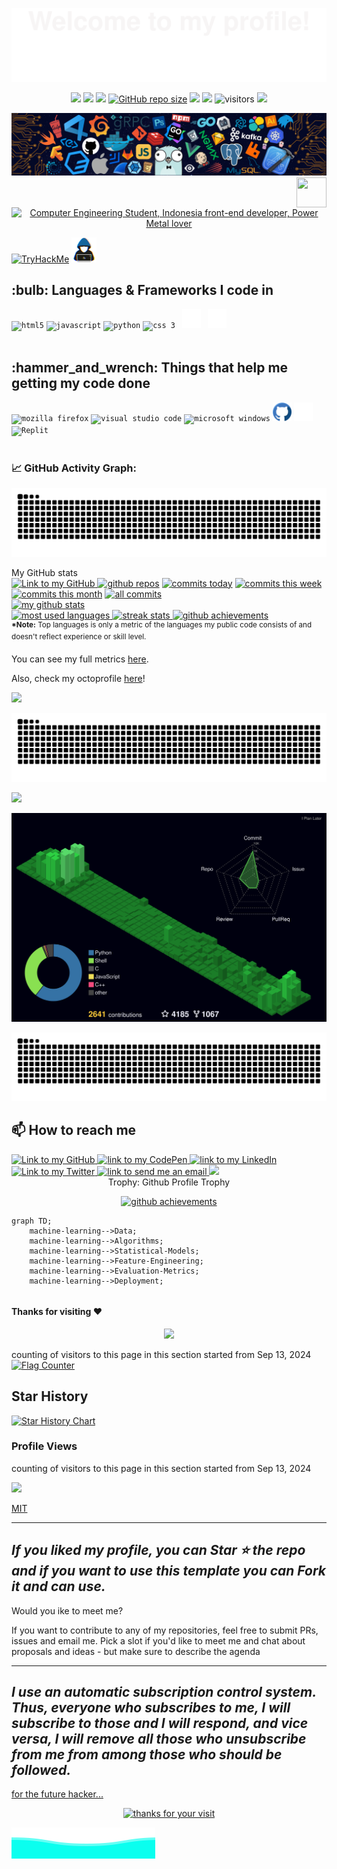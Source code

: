 <!--- 👋 Hi, I’m @qm-alt
- 👀 I’m interested in ...
- 🌱 I’m currently learning ...
- 💞️ I’m looking to collaborate on ...
- 📫 How to reach me ...
- 😄 Pronouns: ...
- ⚡ Fun fact: ...-->


![](img/Bottom_up.svg)

<!--   my-icons -->
<p align="center">
    <a href="https://github.com/qm-alt/qm-alt"><img src="https://img.shields.io/badge/status-updating-brightgreen.svg"></a>
    <a href="https://github.com/python/cpython"><img src="https://img.shields.io/badge/Python-3.12-FF1493.svg"></a>
    <a href="https://github.com/qm-alt/qm-alt/graphs/contributors"><img src="https://img.shields.io/github/contributors/qm-alt/qm-alt?color=blue"></a>
    <a href="#"><img alt="GitHub repo size" src="https://img.shields.io/github/repo-size/qm-alt/qm-alt?color=181717&logo=github&style=for-the-badge&logoColor=181717" height="20px"></a>
    <a href="https://github.com/qm-alt/qm-alt/stargazers"><img src="https://img.shields.io/github/stars/qm-alt/qm-alt.svg?logo=github"></a>
    <a href="https://github.com/qm-alt/qm-alt/network/members"><img src="https://img.shields.io/github/forks/qm-alt/qm-alt.svg?color=blue&logo=github"></a>
    <img src="https://visitor-badge.laobi.icu/badge?page_id=QM-alt.QM-alt" alt="visitors"/>
    <a href="https://gist.github.com/6c0a1c12eb6a72c74c3937ef6f4a6666.git"><img src="https://img.shields.io/badge/View%20My%20Gist-Click%20Here-crimson">
</p>

<!--   my-header-img -->
![](img/header_.png)
<a href="https://code.visualstudio.com/"><img src="https://upload.wikimedia.org/wikipedia/commons/archive/9/9a/20200830031621%21Visual_Studio_Code_1.35_icon.svg" align="right" width="48" height="48"></a>
<!--<a href="https://www.python.org/"><img src="https://upload.wikimedia.org/wikipedia/commons/c/c3/Python-logo-notext.svg" align="right" height="48" width="48" ></a>
<a href="#"><img src="https://upload.wikimedia.org/wikipedia/commons/3/38/HTML5_Badge.svg" align="right" height="48" width="48"></a>
<a href="#"><img src="https://upload.wikimedia.org/wikipedia/commons/6/62/CSS3_logo.svg" align="right" height="48" width="48"></a>
<a href="#"><img src="https://upload.wikimedia.org/wikipedia/commons/9/99/Unofficial_JavaScript_logo_2.svg" align="right" height="48" width="48"></a>
<a href="https://code.visualstudio.com/"><img src="https://upload.wikimedia.org/wikipedia/commons/archive/9/9a/20200830031621%21Visual_Studio_Code_1.35_icon.svg" align="right" width="48" height="48"></a>-->
<!--<div>
    <img alt="GitHub repo size" src="https://img.shields.io/github/repo-size/qm-alt/qm-alt?color=181717&logo=github&style=for-the-badge&logoColor=181717" height="22px">
<img alt="GitHub forks" src="https://img.shields.io/github/forks/qm-alt/qm-alt?color=181717&logo=github&style=for-the-badge&logoColor=181717" height="22px">
<img alt="GitHub Repo stars" src="https://img.shields.io/github/stars/qm-alt/qm-alt?color=181717&logo=github&style=for-the-badge&logoColor=181717" height="22px">
<img alt="Last commit" src="https://img.shields.io/github/last-commit/qm-alt/qm-alt?color=F05032&logo=git&logoColor&style=for-the-badge" height="22px">
<img alt="Commit activity" src="https://img.shields.io/github/commit-activity/m/qm-alt/qm-alt?color=F05032&logo=git&logoColor&style=for-the-badge" height="22px">
</div>-->


<!--   my-ticker -->    
<div align="center">
    <a href="https://git.io/typing-svg"><img src="https://readme-typing-svg.demolab.com?font=Roboto+Slab&color=00ffee&size=30&center=true&vCenter=true&width=450&lines=I'm+Qudratullah+Mulhaq;Computer+Engineering+Student;Indonesia+Frontend+Dev;💻;Power+Metal+Lover+🎧;function+findQuestion(qm-alt)" alt="Computer Engineering Student, Indonesia front-end developer, Power Metal lover"></a>
</div>

<a href="https://tryhackme.com/signup?referrer=6606c6ff813081fdb556602e"><img src="https://tryhackme-badges.s3.amazonaws.com/qdrt.mulhaq.png" alt="TryHackMe"></a>
<img src = "https://github.com/0xAbdulKhalid/0xAbdulKhalid/raw/main/assets/mdImages/about_me.gif" width = 40px>


<!--   my-kaggle     
### My achievements on [kaggle](https://www.kaggle.com/qudratullahmulhaq):
-->


<!--   my-skils -->
<h2>:bulb: Languages & Frameworks I code in</h2>
<code><img title="HTML 5" alt="html5" width="30px" src="https://cdn.jsdelivr.net/gh/devicons/devicon/icons/html5/html5-original.svg" /></code>
<code><img title="JavaScript" alt="javascript" width="30px" src="https://cdn.jsdelivr.net/gh/devicons/devicon/icons/javascript/javascript-original.svg" /></code>
<code><img title="Python" alt="python" width="35px" src="https://cdn.jsdelivr.net/gh/devicons/devicon/icons/python/python-original.svg" /></code>
<code><img title="CSS 3" alt="css 3" width="30px" src="https://cdn.jsdelivr.net/gh/devicons/devicon/icons/css3/css3-original.svg" /></code>
<code> <img title="Markdown" alt="markdown" width="30px" src="img/markdown-svgrepo-com.svg" /></code>
<code> <img title="Markdown" alt="markdown" width="30px" src="img/codepen-svgrepo-com.svg" /></code>
<!--https://cdn.jsdelivr.net/gh/devicons/devicon/icons/markdown/markdown-original.svg
<!--<code><img title="C" alt="C" width="30px" src="https://cdn.jsdelivr.net/gh/devicons/devicon/icons/c/c-original.svg" /></code>
<code><img title="ReactJS" alt="react js" width="30px" src="https://cdn.jsdelivr.net/gh/devicons/devicon/icons/react/react-original.svg" /></code>
<code><img title="NodeJS" alt="node js" width="30px" src="https://cdn.jsdelivr.net/gh/devicons/devicon/icons/nodejs/nodejs-original.svg" /></code>
<code> <img title="Markdown" alt="markdown" width="30px" src="https://cdn.jsdelivr.net/gh/devicons/devicon/icons/markdown/markdown-original.svg" /></code>
<code> <img title="Next.js" alt="next.js" width="30px" src="https://cdn.jsdelivr.net/gh/devicons/devicon/icons/nextjs/nextjs-original.svg" /></code>-->
</br></br>

<h2>:hammer_and_wrench: Things that help me getting my code done</h2>
<!--<code> <img title="npm" alt="npm" width="30px" src="https://cdn.jsdelivr.net/gh/devicons/devicon/icons/npm/npm-original-wordmark.svg" /></code>
<code><img title="Ubuntu" alt="ubuntu" width="30px" src="https://cdn.jsdelivr.net/gh/devicons/devicon/icons/ubuntu/ubuntu-plain.svg" /></code>
<code><img title="Git" alt="git" width="30px" src="https://cdn.jsdelivr.net/gh/devicons/devicon/icons/git/git-original.svg" /></code>-->
<code><img title="Mozilla Firefox" alt="mozilla firefox" width="30px" src="https://cdn.jsdelivr.net/gh/devicons/devicon/icons/firefox/firefox-original.svg" /></code>
<code><img title="VS Code" alt="visual studio code" width="30px" src="https://cdn.jsdelivr.net/gh/devicons/devicon/icons/vscode/vscode-original.svg" /></code>
<code><img title="MS Windows" alt="microsoft windows" width="30px" src="https://cdn.jsdelivr.net/gh/devicons/devicon/icons/windows8/windows8-original.svg" /></code>
<!--<code> <img title="Yarn" alt="yarn" width="30px" src="https://cdn.jsdelivr.net/gh/devicons/devicon/icons/yarn/yarn-original.svg" /></code>
<code> <img title="Heroku" alt="heroku" width="30px" src="https://cdn.jsdelivr.net/gh/devicons/devicon/icons/heroku/heroku-original-wordmark.svg" /></code>
<code><img title="GitHub" alt="github" width="30px" src="https://cdn.jsdelivr.net/gh/devicons/devicon/icons/github/github-original.svg" /></code>-->
<code><img title="GitHub" alt="github" width="30px" src="github.svg" /></code>
<!--<code><img title="GIMP" alt="GNU Image Manipulation Program - GIMP" width="40px" src="https://cdn.jsdelivr.net/gh/devicons/devicon/icons/gimp/gimp-original.svg" /></code>
<code><img title="Linux" alt="linux" width="35px" src="https://cdn.jsdelivr.net/gh/devicons/devicon/icons/linux/linux-original.svg" /></code>-->
<code><img title="Chat GPT" alt="ChatGPT" width="30px" src="img/openai-svgrepo-com.svg" /></code>
<code><img title="Replit" alt="Replit" width="30px" src="https://upload.wikimedia.org/wikipedia/commons/7/78/New_Replit_Logo.svg" /></code>
</br></br>

<!--   GitHub stats graph -->
### 📈 GitHub Activity Graph:

<!--   green snake -->
![BEPb-alt's github activity graph](https://raw.githubusercontent.com/BEPb/BEPb/output/github-contribution-grid-snake.svg)
<!--   stats + languages -->
<!--| .                                                                                                                                       | .                                                                                                                         |
|-----------------------------------------------------------------------------------------------------------------------------------------|---------------------------------------------------------------------------------------------------------------------------|
| ![qm-alt's github stats](https://github-readme-stats.vercel.app/api?username=qm-alt&show_icons=true&theme=radical&include_all_commits=true) | ![qm-alt's github stats](https://github-readme-stats.vercel.app/api/top-langs/?username=qm-alt&theme=radical&layout=compact) |-->


   <summary>My GitHub stats</summary>
    <div>
        <a href="https://github.com/qm-alt">
            <img alt="Link to my GitHub" src="https://img.shields.io/github/followers/qm-alt?style=for-the-badge&labelColor=7E3ACE&color=181717">
        </a>
        <a href="https://badges.strrl.dev"><img alt="github repos" src="https://badges.strrl.dev/repos/qm-alt?color=181717&style=for-the-badge&labelColor=7E3ACE"></a>
        <a href="https://badges.strrl.dev"><img alt="commits today" src="https://badges.strrl.dev/commits/daily/qm-alt?color=181717&style=for-the-badge&labelColor=7E3ACE"></a>
        <a href="https://badges.strrl.dev"><img alt="commits this week" src="https://badges.strrl.dev/commits/weekly/qm-alt?color=181717&style=for-the-badge&labelColor=7E3ACE"></a>
        <a href="https://badges.strrl.dev"><img alt="commits this month" src="https://badges.strrl.dev/commits/monthly/qm-alt?color=181717&style=for-the-badge&labelColor=7E3ACE"></a>
        <a href="https://badges.strrl.dev"><img alt="all commits" src="https://badges.strrl.dev/commits/all/qm-alt?color=181717&style=for-the-badge&labelColor=7E3ACE"></a>
    </div>
    <a href="https://github.com/anuraghazra/github-readme-stats">
        <img height=180em src="https://github-readme-stats.vercel.app/api?username=qm-alt&count_private=true&show_icons=true&theme=midnight-purple&hide_border=true&hide_title=true" alt="my github stats" />
    </a>
    </br>
    <a href="https://github.com/anuraghazra/github-readme-stats">
        <img height=180em src="https://github-readme-stats.vercel.app/api/top-langs/?username=qm-alt&theme=midnight-purple&hide_border=true&layout=compact&custom_title=Most+Used+Languages*&langs_count=10" alt="most used languages" />
    </a>
    <a href="https://github.com/DenverCoder1/github-readme-streak-stats">
        <img height=180em src="https://streak-stats.demolab.com/?user=qm-alt&theme=midnight-purple&hide_border=true" alt="streak stats"/>
    </a>
    <!--<a href="https://github.com/ashutosh00710/github-readme-activity-graph">
        <img alt="github activity graph" src="https://github-readme-activity-graph.cyclic.app/graph?username=qm-alt&area=true&hide_border=true&bg_color=000&line=7E3ACE&point=1E0E31&color=7E3aCE&area_color=7E3ACE">
    </a>-->
    <a href="https://github.com/ryo-ma/github-profile-trophy">
        <img alt="github achievements" src="https://github-profile-trophy.vercel.app/?username=qm-alt&theme=darkhub&no-frame=true&column=10">
    </a>
    <!--<a href="https://github.com/HwangTaehyun/github-contributor-stats">
        <img src="https://github-contributor-stats.vercel.app/api?username=Carol42&theme=dark" alt="contribution stats">
    </a>-->
    </br>
    <sup><b>*Note:</b> Top languages is only a metric of the languages my public code consists of and doesn't reflect experience or skill level.</sup>
    <p>You can see my full metrics <a href="https://metrics.lecoq.io/insights/qm-alt">here</a>.</p>
    <p>Also, check my octoprofile <a href="https://octoprofile.vercel.app/user?id=qm-alt">here</a>!</p>


<img src="https://github-readme-streak-stats.herokuapp.com/?user=qm-alt"></img>
<!-- dark snake -->
![BEPb-alt's github activity graph](https://raw.githubusercontent.com/BEPb/BEPb/output/github-contribution-grid-snake-dark.svg)

<!--   profile-green-animate -->
![](profile-3d-contrib/profile-night-green.svg)

<img src="https://raw.githubusercontent.com/qm-alt/qm-alt/main/img/profile-night-green.svg" width="auto"></img>

<!--grid-snake-->
![](https://github.com/BEPb/BEPb/blob/output/github-contribution-grid-snake.svg)

<h2> 📫 How to reach me</h2>
<a href="https://github.com/qm-alt">
    <img alt="Link to my GitHub" src="https://img.shields.io/github/followers/qm-alt?style=for-the-badge&color=181717&logo=github&logoColor=181717&label=@qm-alt" height="22px">
</a>
<a href="https://codepen.io/">
    <img alt="link to my CodePen" src="https://img.shields.io/static/v1?label&message=/qm-alt&color=000000&style=for-the-badge&logo=codepen" height="22px" />
</a>
<a href="https://linkedin.com/in/qudratullahmulhaq">
    <img alt="link to my LinkedIn" src="https://img.shields.io/static/v1?label&message=/in/qudratullahmulhaq&color=0A66C2&style=for-the-badge&logo=linkedin" height="22px" />
</a>
<a href="https://twitter.com/#/">
    <img alt="Link to my Twitter" src="https://img.shields.io/static/v1?style=for-the-badge&label&message=@&color=000&logo=x" height="22px">
</a>
</a>
<a href="mailto:qdrt.mulhaq@gmail.com">
    <img alt="link to send me an email" src="https://img.shields.io/static/v1?label&message=qdrt.mulhaq@gmail.com&color=whitesmoke&style=for-the-badge&logo=gmail" height="22px" />
</a>
<a href="https://api.whatsapp.com/send?phone=+6285691093405" alt="Connect on Whatsapp"><img src="https://img.shields.io/badge/WHATSAPP-%2325D366.svg?&style=for-the-badge&logo=whatsapp&logoColor=white" /></a>
</br>

<div align="center">
<summary>Trophy: Github Profile Trophy</summary>
</div>

<p align="center">
    <a href="https://github.com/ryo-ma/github-profile-trophy">
        <img alt="github achievements" src="https://github-profile-trophy.vercel.app/?username=qm-alt&theme=darkhub&no-frame=true&column=10">
    </a>
</p>

<!--<a href="https://github.com/ryo-ma/github-profile-trophy"><img src="https://github-profile-trophy.vercel.app/?username=qm-alt" alt="qm-alt" /></a>-->


   <!--machine-learning-->
```mermaid
graph TD;
    machine-learning-->Data;
    machine-learning-->Algorithms;
    machine-learning-->Statistical-Models;
    machine-learning-->Feature-Engineering;
    machine-learning-->Evaluation-Metrics;
    machine-learning-->Deployment;
   ```

<!-- Tangerang - My Home-->
  
 ```geojson


```


#### Thanks for visiting :heart:

<p align="center">
    <img src="https://profile-counter.glitch.me/QM-alt/count.svg">
</p>

counting of visitors to this page in this section started from Sep 13, 2024
<a href="http://s01.flagcounter.com/more/ap7"><img src="https://s01.flagcounter.com/countxl/ap7/bg_FFFFFF/txt_000000/border_CCCCCC/columns_8/maxflags_250/viewers_0/labels_1/pageviews_1/flags_0/percent_0/" alt="Flag Counter" border="0"></a>


## Star History

[![Star History Chart](https://api.star-history.com/svg?repos=qm-alt/qm-alt&type=Timeline)](https://star-history.com/#qm-alt/qm-alt&Timeline)


### Profile Views
counting of visitors to this page in this section started from Sep 13, 2024

![](https://count.getloli.com/get/@QM-alt.github.readme)
</br>

[MIT](LICENSE)


</p>

---
  *If you liked my profile, you can Star ⭐ the repo and if you want to use this template you can Fork it and can use.* 
---
Would you ike to meet me?

If you want to contribute to any of my repositories, feel free to submit PRs, issues and email me. Pick a slot if you'd like to meet me and chat about proposals and ideas - but make sure to describe the agenda

---
  *I use an automatic subscription control system. Thus, everyone who subscribes to me, I will subscribe to those and I will respond, and vice versa, I will remove all those who unsubscribe from me from among those who should be followed.* 
---

[for the future hacker...](https://referral.hackthebox.com/mz8gTFM)
<div align="center">
    <a href="https://git.io/typing-svg">
        <img alt="thanks for your visit" src="https://readme-typing-svg.demolab.com?font=Roboto+Slab&size=24&pause=1000&color=00ffee&center=true&vCenter=true&width=435&lines=Thanks+for+your+visit!" >
    </a>
</div>

![](img/Bottom_down.svg)

